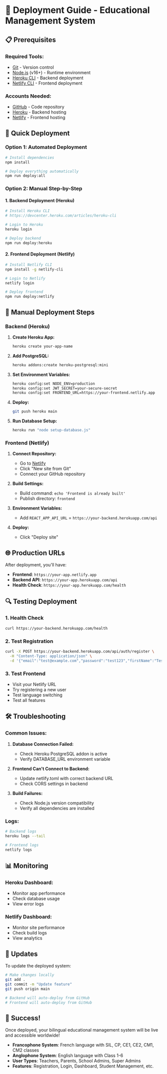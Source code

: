 # 🚀 Deployment Guide - Educational Management System

## 📋 Prerequisites

### Required Tools:
- [Git](https://git-scm.com/) - Version control
- [Node.js](https://nodejs.org/) (v16+) - Runtime environment
- [Heroku CLI](https://devcenter.heroku.com/articles/heroku-cli) - Backend deployment
- [Netlify CLI](https://docs.netlify.com/cli/get-started/) - Frontend deployment

### Accounts Needed:
- [GitHub](https://github.com/) - Code repository
- [Heroku](https://heroku.com/) - Backend hosting
- [Netlify](https://netlify.com/) - Frontend hosting

## 🚀 Quick Deployment

### Option 1: Automated Deployment
```bash
# Install dependencies
npm install

# Deploy everything automatically
npm run deploy:all
```

### Option 2: Manual Step-by-Step

#### 1. Backend Deployment (Heroku)
```bash
# Install Heroku CLI
# https://devcenter.heroku.com/articles/heroku-cli

# Login to Heroku
heroku login

# Deploy backend
npm run deploy:heroku
```

#### 2. Frontend Deployment (Netlify)
```bash
# Install Netlify CLI
npm install -g netlify-cli

# Login to Netlify
netlify login

# Deploy frontend
npm run deploy:netlify
```

## 🔧 Manual Deployment Steps

### Backend (Heroku)

1. **Create Heroku App:**
   ```bash
   heroku create your-app-name
   ```

2. **Add PostgreSQL:**
   ```bash
   heroku addons:create heroku-postgresql:mini
   ```

3. **Set Environment Variables:**
   ```bash
   heroku config:set NODE_ENV=production
   heroku config:set JWT_SECRET=your-secure-secret
   heroku config:set FRONTEND_URL=https://your-frontend.netlify.app
   ```

4. **Deploy:**
   ```bash
   git push heroku main
   ```

5. **Run Database Setup:**
   ```bash
   heroku run "node setup-database.js"
   ```

### Frontend (Netlify)

1. **Connect Repository:**
   - Go to [Netlify](https://netlify.com/)
   - Click "New site from Git"
   - Connect your GitHub repository

2. **Build Settings:**
   - Build command: `echo 'Frontend is already built'`
   - Publish directory: `frontend`

3. **Environment Variables:**
   - Add `REACT_APP_API_URL` = `https://your-backend.herokuapp.com/api`

4. **Deploy:**
   - Click "Deploy site"

## 🌐 Production URLs

After deployment, you'll have:
- **Frontend**: `https://your-app.netlify.app`
- **Backend API**: `https://your-app.herokuapp.com/api`
- **Health Check**: `https://your-app.herokuapp.com/health`

## 🔍 Testing Deployment

### 1. Health Check
```bash
curl https://your-backend.herokuapp.com/health
```

### 2. Test Registration
```bash
curl -X POST https://your-backend.herokuapp.com/api/auth/register \
  -H "Content-Type: application/json" \
  -d '{"email":"test@example.com","password":"test123","firstName":"Test","lastName":"User","role":"teacher"}'
```

### 3. Test Frontend
- Visit your Netlify URL
- Try registering a new user
- Test language switching
- Test all features

## 🛠️ Troubleshooting

### Common Issues:

1. **Database Connection Failed:**
   - Check Heroku PostgreSQL addon is active
   - Verify DATABASE_URL environment variable

2. **Frontend Can't Connect to Backend:**
   - Update netlify.toml with correct backend URL
   - Check CORS settings in backend

3. **Build Failures:**
   - Check Node.js version compatibility
   - Verify all dependencies are installed

### Logs:
```bash
# Backend logs
heroku logs --tail

# Frontend logs
netlify logs
```

## 📊 Monitoring

### Heroku Dashboard:
- Monitor app performance
- Check database usage
- View error logs

### Netlify Dashboard:
- Monitor site performance
- Check build logs
- View analytics

## 🔄 Updates

To update the deployed system:
```bash
# Make changes locally
git add .
git commit -m "Update feature"
git push origin main

# Backend will auto-deploy from GitHub
# Frontend will auto-deploy from GitHub
```

## 🎉 Success!

Once deployed, your bilingual educational management system will be live and accessible worldwide!

- **Francophone System**: French language with SIL, CP, CE1, CE2, CM1, CM2 classes
- **Anglophone System**: English language with Class 1-6
- **User Types**: Teachers, Parents, School Admins, Super Admins
- **Features**: Registration, Login, Dashboard, Student Management, etc.
